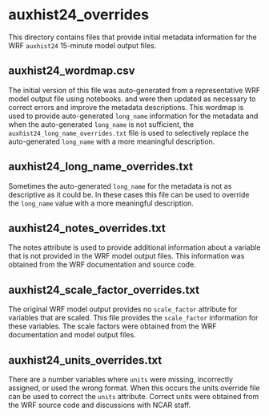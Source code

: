 # auxhist24_overrides

This directory contains files that provide initial metadata information for the WRF `auxhist24` 15-minute model output files.

## auxhist24_wordmap.csv
The initial version of this file was auto-generated from a representative WRF model output file using notebooks. 
and were then updated as necessary to correct errors and improve the metadata descriptions. 
This wordmap is used to provide auto-generated `long_name` information for the metadata and when the auto-generated
`long_name` is not sufficient, the `auxhist24_long_name_overrides.txt` file is used to selectively replace the 
auto-generated `long_name` with a more meaningful description.

## auxhist24_long_name_overrides.txt
Sometimes the auto-generated `long_name` for the metadata is not as descriptive as it could be. In these cases this file 
can be used to override the `long_name` value with a more meaningful description.

## auxhist24_notes_overrides.txt
The notes attribute is used to provide additional information about a variable that is not provided in the WRF model
output files. This information was obtained from the WRF documentation and source code.

## auxhist24_scale_factor_overrides.txt
The original WRF model output provides no `scale_factor` attribute for variables that are scaled. This file provides the 
`scale_factor` information for these variables. The scale factors were obtained from the WRF documentation and model 
output files.

## auxhist24_units_overrides.txt
There are a number variables where `units` were missing, incorrectly assigned, or used the wrong format. When this
occurs the units override file can be used to correct the `units` attribute. Correct units were obtained from the 
WRF source code and discussions with NCAR staff.
